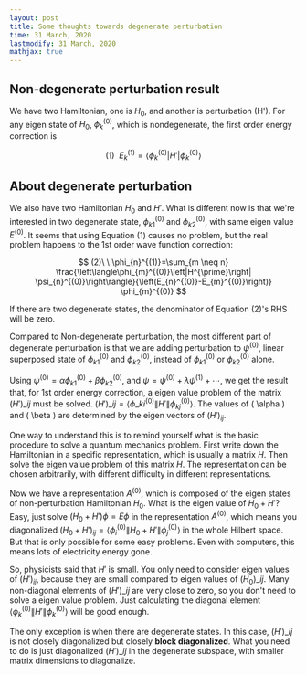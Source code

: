 ```yaml
---
layout: post
title: Some thoughts towards degenerate perturbation
time: 31 March, 2020
lastmodify: 31 March, 2020 
mathjax: true
---
```


## Non-degenerate perturbation result

We have two Hamiltonian, one is $H_0$, and another is perturbation \(H'\). For any eigen state of $H_0$, $\phi_k^{(0)}$, which is nondegenerate, the first order energy correction is

$$
(1)\ \ E_k^{(1)} = \langle\phi_k^{(0)}|H'|\phi_k^{(0)}\rangle
$$

## About degenerate perturbation

We also have two Hamiltonian $H_0$ and $H'$. What is different now is that we're interested in two degenerate state, $\phi_{k1}^{(0)}$ and $\phi_{k2}^{(0)}$, with same eigen value $E^{(0)}$. It seems that using Equation (1) causes no problem, but the real problem happens to the 1st order wave function correction:

$$
(2)\ \ \phi_{n}^{(1)}=\sum_{m \neq n} \frac{\left\langle\phi_{m}^{(0)}\left|H^{\prime}\right| \psi_{n}^{(0)}\right\rangle}{\left(E_{n}^{(0)}-E_{m}^{(0)}\right)} \phi_{m}^{(0)}
$$

If there are two degenerate states, the denominator of Equation (2)'s RHS will be zero.

Compared to Non-degenerate perturbation, the most different part of degenerate perturbation is that we are adding perturbation to $\psi^{(0)}$, linear superposed state of $\phi_{k1}^{(0)}$ and $\phi_{k2}^{(0)}$, instead of $\phi_{k1}^{(0)}$ or $\phi_{k2}^{(0)}$ alone.

Using $\psi^{(0)} = \alpha \phi_{k1}^{(0)} + \beta \phi_{k2}^{(0)}$, and $\psi = \psi^{(0)}+\lambda \psi^{(1)} + \cdots$, we get the result that, for 1st order energy correction, a eigen value problem of the matrix $(H')\_{ij}$ must be solved. $(H')\_{ij} = \langle\phi\_{ki}^{(0)}\|H'\|\phi_{kj}^{(0)}\rangle$. The values of \( \alpha \) and \( \beta \) are determined by the eigen vectors of $(H')_{ij}$.

One way to understand this is to remind yourself what is the basic procedure to solve a quantum mechanics problem. First write down the Hamiltonian in a specific representation, which is usually a matrix $H$. Then solve the eigen value problem of this matrix $H$. The representation can be chosen arbitrarily, with different difficulty in different representations.

Now we have a representation $A^{(0)}$, which is composed of the eigen states of non-perturbation Hamiltonian $H_0$. What is the eigen value of $H_0 + H'$? Easy, just solve $(H_0 + H')\phi = E\phi$ in the representation $A^{(0)}$, which means you diagonalized $(H_0 + H')_{ij} = \langle \phi^{(0)}_i \|H_0 + H'\| \phi^{(0)}_j \rangle$ in the whole Hilbert space. But that is only possible for some easy problems. Even with computers, this means lots of electricity energy gone.

So, physicists said that $H'$ is small. You only need to consider eigen values of $(H')_{ij}$, because they are small compared to eigen values of $(H_0)\_{ij}$. Many non-diagonal elements of $( H')\_{ij}$ are very close to zero, so you don't need to solve a eigen value problem. Just calculating the diagonal element $\langle\phi_k^{(0)}\|H'\|\phi_k^{(0)}\rangle$ will be good enough.

The only exception is when there are degenerate states. In this case, $(H')\_{ij}$ is not closely diagonalized but closely **block diagonalized**. What you need to do is just diagonalized $(H')\_{ij}$ in the degenerate subspace, with smaller matrix dimensions to diagonalize.
